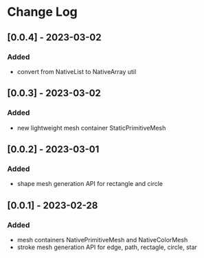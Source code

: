 # Change Log

## [0.0.4] - 2023-03-02

### Added

- convert from NativeList to NativeArray util

## [0.0.3] - 2023-03-02

### Added

- new lightweight mesh container StaticPrimitiveMesh 

## [0.0.2] - 2023-03-01

### Added

- shape mesh generation API for rectangle and circle

## [0.0.1] - 2023-02-28

### Added

- mesh containers NativePrimitiveMesh and NativeColorMesh
- stroke mesh generation API for edge, path, rectagle, circle, star